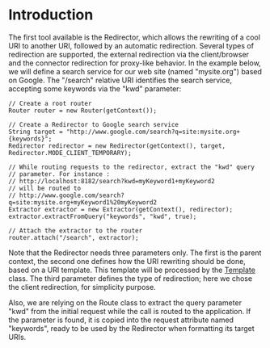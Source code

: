 # Introduction

The first tool available is the Redirector, which allows the rewriting
of a cool URI to another URI, followed by an automatic redirection.
Several types of redirection are supported, the external redirection via
the client/browser and the connector redirection for proxy-like
behavior. In the example below, we will define a search service for our
web site (named "mysite.org") based on Google. The "/search" relative
URI identifies the search service, accepting some keywords via the "kwd"
parameter:

    // Create a root router
    Router router = new Router(getContext());

    // Create a Redirector to Google search service
    String target = "http://www.google.com/search?q=site:mysite.org+{keywords}";
    Redirector redirector = new Redirector(getContext(), target,
    Redirector.MODE_CLIENT_TEMPORARY);

    // While routing requests to the redirector, extract the "kwd" query
    // parameter. For instance :
    // http://localhost:8182/search?kwd=myKeyword1+myKeyword2
    // will be routed to
    // http://www.google.com/search?q=site:mysite.org+myKeyword1%20myKeyword2
    Extractor extractor = new Extractor(getContext(), redirector);
    extractor.extractFromQuery("keywords", "kwd", true);

    // Attach the extractor to the router
    router.attach("/search", extractor);

Note that the Redirector needs three parameters only. The first is the
parent context, the second one defines how the URI rewriting should be
done, based on a URI template. This template will be processed by the
[Template](javadocs://jse/api/org/restlet/routing/Template.html)
class. The third parameter defines the type of redirection; here we
chose the client redirection, for simplicity purpose.

Also, we are relying on the Route class to extract the query parameter
"kwd" from the initial request while the call is routed to the
application. If the parameter is found, it is copied into the request
attribute named "keywords", ready to be used by the Redirector when
formatting its target URIs.
